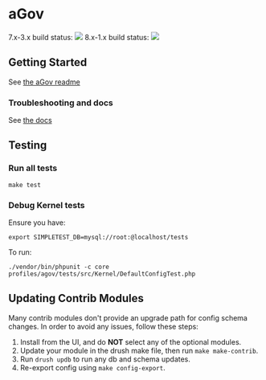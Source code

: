 # aGov

7.x-3.x build status: ![](https://circleci.com/gh/previousnext/agov/tree/7.x-3.x.png?circle-token=:circle-token)
8.x-1.x build status: ![](https://circleci.com/gh/previousnext/agov/tree/8.x-1.x.png?circle-token=:circle-token)

## Getting Started

See [the aGov readme](https://github.com/previousnext/agov/blob/8.x-1.x/agov/README.md)

### Troubleshooting and docs

See [the docs](https://github.com/previousnext/agov/blob/8.x-1.x/agov/docs/index.md)

## Testing

### Run all tests

    make test

### Debug Kernel tests

Ensure you have:

    export SIMPLETEST_DB=mysql://root:@localhost/tests

To run:

    ./vendor/bin/phpunit -c core profiles/agov/tests/src/Kernel/DefaultConfigTest.php

## Updating Contrib Modules

Many contrib modules don't provide an upgrade path for config schema changes. In order
to avoid any issues, follow these steps:

1. Install from the UI, and do **NOT** select any of the optional modules.
2. Update your module in the drush make file, then run `make make-contrib`.
3. Run `drush updb` to run any db and schema updates.
4. Re-export config using `make config-export`.
